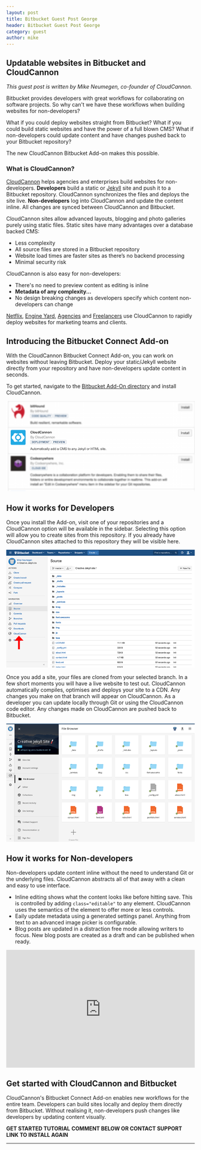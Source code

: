 ```yaml
---
layout: post
title: Bitbucket Guest Post George
header: Bitbucket Guest Post George
category: guest
author: mike
---
```


## Updatable websites in Bitbucket and CloudCannon

*This guest post is written by Mike Neumegen, co-founder of CloudCannon.*

Bitbucket provides developers with great workflows for collaborating on software projects. So why can't we have these workflows when building websites for non-developers?

What if you could deploy websites straight from Bitbucket? What if you could build static websites and have the power of a full blown CMS? What if non-developers could update content and have changes pushed back to your Bitbucket repository?

The new CloudCannon Bitbucket Add-on makes this possible.

### What is CloudCannon?

[CloudCannon](http://cloudcannon.com) helps agencies and enterprises build websites for non-developers. **Developers** build a static or [Jekyll](http://jekyllrb.com) site and push it to a Bitbucket repository. CloudCannon synchronizes the files and deploys the site live. **Non-developers** log into CloudCannon and update the content inline. All changes are synced between CloudCannon and Bitbucket.

CloudCannon sites allow advanced layouts, blogging and photo galleries purely using static files. Static sites have many advantages over a database backed CMS:

* Less complexity
* All source files are stored in a Bitbucket repository
* Website load times are faster sites as there’s no backend processing
* Minimal security risk


CloudCannon is also easy for non-developers:

* There's no need to preview content as editing is inline
* **Metadata of any complexity...**
* No design breaking changes as developers specify which content non-developers can change


[Netflix](http://cloudcannon.com/customers/netflix/), [Engine Yard](http://cloudcannon.com/customers/engine-yard/), [Agencies](http://cloudcannon.com/customers/xtendly/) and [Freelancers](http://cloudcannon.com/customers/brandon-setter/) use CloudCannon to rapidly deploy websites for marketing teams and clients.

## Introducing the Bitbucket Connect Add-on

With the CloudCannon Bitbucket Connect Add-on, you can work on websites without leaving Bitbucket. Deploy your static/Jekyll website directly from your repository and have non-developers update content in seconds.

To get started, navigate to the [Bitbucket Add-On directory](https://bitbucket.org/account/user/mikeneumegen/addon-directory) and install CloudCannon.

![](/uploads/versions/list---x----631-302x---.png)

## How it works for Developers

Once you install the Add-on, visit one of your repositories and a CloudCannon option will be available in the sidebar. Selecting this option will allow you to create sites from this repository. If you already have CloudCannon sites attached to this repository they will be visible here.​

![](/uploads/versions/bb-source---x----900-563x---.png)

Once you add a site, your files are cloned from your selected branch. In a few short moments you will have a live website to test out. CloudCannon automatically compiles, optimises and deploys your site to a CDN. Any changes you make on that branch will appear on CloudCannon. As a developer you can update locally through Git or using the CloudCannon code editor. Any changes made on CloudCannon are pushed back to Bitbucket.​

![](/uploads/versions/screen-shot-2015-09-28-at-1.12.43-am---x----900-563x---.png)

## How it works for Non-developers

Non-developers update content inline without the need to understand Git or the underlying files. CloudCannon abstracts all of that away with a clean and easy to use interface.​

* Inline editing shows what the content looks like before hitting save. This is controlled by adding `class="editable"` to any element. CloudCannon uses the semantics of the element to offer more or less controls.
* Eaily update metadata using a generated settings panel. Anything from text to an advanced image picker is configurable.
* Blog posts are updated in a distraction free mode allowing writers to focus. New blog posts are created as a draft and can be published when ready.


<style type="text/css">.embed-container { position: relative; padding-bottom: 62.5%; height: 0; overflow: hidden; max-width: 100%; } .embed-container iframe, .embed-container object, .embed-container embed { position: absolute; top: 0; left: 0; width: 100%; height: 100%; }</style>

<div class="embed-container"><iframe src="https://www.youtube.com/embed/AgbVpvk6sV8" frameborder="0" autohide="1" controls="0" modestbranding="1" showinfo="0"></iframe></div>

##  

## Get started with CloudCannon and Bitbucket

CloudCannon's Bitbucket Connect Add-on enables new workflows for the entire team. Developers can build sites locally and deploy them directly from Bitbucket. Without realising it, non-developers push changes like developers by updating content visually.

**GET STARTED TUTORIAL** **COMMENT BELOW OR CONTACT SUPPORT** **LINK TO INSTALL AGAIN**

---